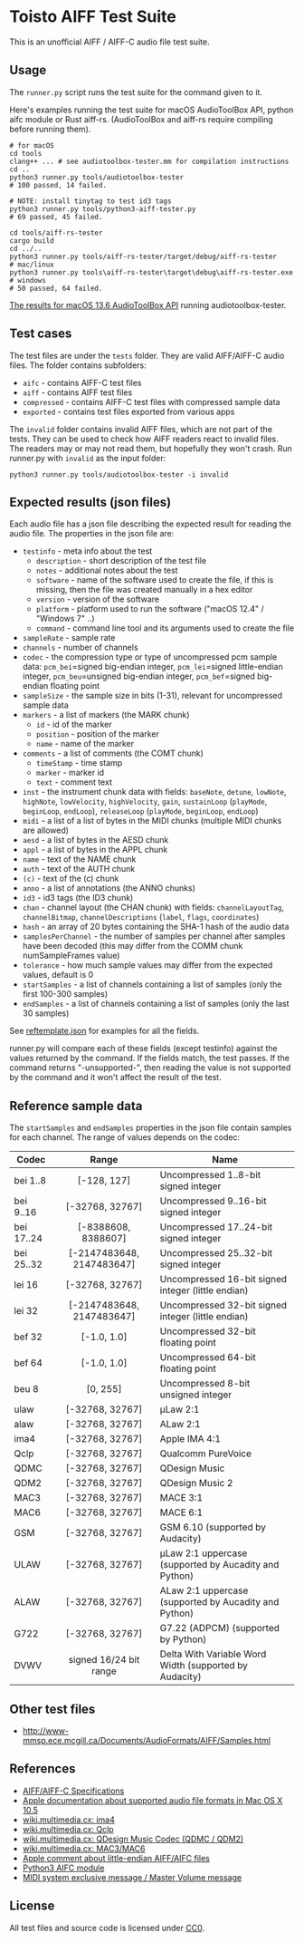 
# Toisto AIFF Test Suite

This is an unofficial AIFF / AIFF-C audio file test suite.

## Usage

The `runner.py` script runs the test suite for the command given to it.

Here's examples running the test suite for macOS AudioToolBox API,
python aifc module or Rust aiff-rs. (AudioToolBox and aiff-rs require
compiling before running them).

    # for macOS
    cd tools
    clang++ ... # see audiotoolbox-tester.mm for compilation instructions
    cd ..
    python3 runner.py tools/audiotoolbox-tester
    # 100 passed, 14 failed.

    # NOTE: install tinytag to test id3 tags
    python3 runner.py tools/python3-aiff-tester.py
    # 69 passed, 45 failed.

    cd tools/aiff-rs-tester
    cargo build
    cd ../..
    python3 runner.py tools/aiff-rs-tester/target/debug/aiff-rs-tester      # mac/linux
    python3 runner.py tools\aiff-rs-tester\target\debug\aiff-rs-tester.exe  # windows
    # 50 passed, 64 failed.

[The results for macOS 13.6 AudioToolBox API](result-audiotoolbox-tester.md)
running audiotoolbox-tester.

## Test cases

The test files are under the `tests` folder. They are valid AIFF/AIFF-C
audio files. The folder contains subfolders:

 - `aifc` - contains AIFF-C test files
 - `aiff` - contains AIFF test files
 - `compressed` - contains AIFF-C test files with compressed sample data
 - `exported` - contains test files exported from various apps

The `invalid` folder contains invalid AIFF files, which are not part of
the tests. They can be used to check how AIFF readers react to invalid files.
The readers may or may not read them, but hopefully they won't crash.
Run runner.py with `invalid` as the input folder:

    python3 runner.py tools/audiotoolbox-tester -i invalid

## Expected results (json files)

Each audio file has a json file describing the expected result for reading
the audio file. The properties in the json file are:

 - `testinfo` - meta info about the test
   - `description` - short description of the test file
   - `notes` - additional notes about the test
   - `software` - name of the software used to create the file, if this is
                  missing, then the file was created manually in a hex editor
   - `version` - version of the software
   - `platform` - platform used to run the software ("macOS 12.4" / "Windows 7" ..)
   - `command` - command line tool and its arguments used to create the file
 - `sampleRate` - sample rate
 - `channels` - number of channels
 - `codec` - the compression type or type of uncompressed pcm sample data:
    `pcm_bei`=signed big-endian integer, `pcm_lei`=signed little-endian integer,
    `pcm_beu`=unsigned big-endian integer, `pcm_bef`=signed big-endian floating point
 - `sampleSize` - the sample size in bits (1-31), relevant for uncompressed sample data
 - `markers` - a list of markers (the MARK chunk)
   - `id` - id of the marker
   - `position` - position of the marker
   - `name` - name of the marker
 - `comments` - a list of comments (the COMT chunk)
   - `timeStamp` - time stamp
   - `marker` - marker id
   - `text` - comment text
 - `inst` - the instrument chunk data with fields: `baseNote`, `detune`, `lowNote`, `highNote`,
    `lowVelocity`, `highVelocity`, `gain`, `sustainLoop` (`playMode`, `beginLoop`, `endLoop`),
    `releaseLoop` (`playMode`, `beginLoop`, `endLoop`)
 - `midi` - a list of a list of bytes in the MIDI chunks (multiple MIDI chunks are allowed)
 - `aesd` - a list of bytes in the AESD chunk
 - `appl` - a list of bytes in the APPL chunk
 - `name` - text of the NAME chunk
 - `auth` - text of the AUTH chunk
 - `(c)` - text of the (c) chunk
 - `anno` - a list of annotations (the ANNO chunks)
 - `id3` - id3 tags (the ID3 chunk)
 - `chan` - channel layout (the CHAN chunk) with fields: `channelLayoutTag`, `channelBitmap`,
    `channelDescriptions` (`label`, `flags`, `coordinates`)
 - `hash` - an array of 20 bytes containing the SHA-1 hash of the audio data
 - `samplesPerChannel` - the number of samples per channel after samples have been decoded
    (this may differ from the COMM chunk numSampleFrames value)
 - `tolerance` - how much sample values may differ from the expected values, default is 0
 - `startSamples` - a list of channels containing a list of samples (only the first 100-300 samples)
 - `endSamples` - a list of channels containing a list of samples (only the last 30 samples)

See [reftemplate.json](reftemplate.json) for examples for all the fields.

runner.py will compare each of these fields (except testinfo) against
the values returned by the command. If the fields match, the test passes.
If the command returns "-unsupported-", then reading the value is not
supported by the command and it won't affect the result of the test.

## Reference sample data

The `startSamples` and `endSamples` properties in the json file contain samples
for each channel. The range of values depends on the codec:

| Codec      |           Range           | Name                                                   |
| ---------- | :-----------------------: | ------------------------------------------------------ |
| bei 1..8   |        [-128, 127]        | Uncompressed 1..8-bit signed integer                   |
| bei 9..16  |      [-32768, 32767]      | Uncompressed 9..16-bit signed integer                  |
| bei 17..24 |    [-8388608, 8388607]    | Uncompressed 17..24-bit signed integer                 |
| bei 25..32 | [-2147483648, 2147483647] | Uncompressed 25..32-bit signed integer                 |
| lei 16     |      [-32768, 32767]      | Uncompressed 16-bit signed integer (little endian)     |
| lei 32     | [-2147483648, 2147483647] | Uncompressed 32-bit signed integer (little endian)     |
| bef 32     |        [-1.0, 1.0]        | Uncompressed 32-bit floating point                     |
| bef 64     |        [-1.0, 1.0]        | Uncompressed 64-bit floating point                     |
| beu 8      |         [0, 255]          | Uncompressed 8-bit unsigned integer                    |
| ulaw       |      [-32768, 32767]      | µLaw 2:1                                               |
| alaw       |      [-32768, 32767]      | ALaw 2:1                                               |
| ima4       |      [-32768, 32767]      | Apple IMA 4:1                                          |
| Qclp       |      [-32768, 32767]      | Qualcomm PureVoice                                     |
| QDMC       |      [-32768, 32767]      | QDesign Music                                          |
| QDM2       |      [-32768, 32767]      | QDesign Music 2                                        |
| MAC3       |      [-32768, 32767]      | MACE 3:1                                               |
| MAC6       |      [-32768, 32767]      | MACE 6:1                                               |
| GSM        |      [-32768, 32767]      | GSM 6.10 (supported by Audacity)                       |
| ULAW       |      [-32768, 32767]      | µLaw 2:1 uppercase (supported by Aucadity and Python)  |
| ALAW       |      [-32768, 32767]      | ALaw 2:1 uppercase (supported by Aucadity and Python)  |
| G722       |      [-32768, 32767]      | G7.22 (ADPCM) (supported by Python)                    |
| DVWV       |  signed 16/24 bit range   | Delta With Variable Word Width (supported by Audacity) |

## Other test files

 - http://www-mmsp.ece.mcgill.ca/Documents/AudioFormats/AIFF/Samples.html

## References

 - [AIFF/AIFF-C Specifications](http://www-mmsp.ece.mcgill.ca/Documents/AudioFormats/AIFF/AIFF.html)
 - [Apple documentation about supported audio file formats in Mac OS X 10.5](https://developer.apple.com/library/archive/documentation/MusicAudio/Conceptual/CoreAudioOverview/SupportedAudioFormatsMacOSX/SupportedAudioFormatsMacOSX.html)
 - [wiki.multimedia.cx: ima4](https://wiki.multimedia.cx/index.php/Apple_QuickTime_IMA_ADPCM)
 - [wiki.multimedia.cx: Qclp](https://wiki.multimedia.cx/index.php/QCELP)
 - [wiki.multimedia.cx: QDesign Music Codec (QDMC / QDM2)](https://wiki.multimedia.cx/index.php/QDesign_Music_Codec)
 - [wiki.multimedia.cx: MAC3/MAC6](https://wiki.multimedia.cx/index.php/Apple_MACE)
 - [Apple comment about little-endian AIFF/AIFC files](https://lists.apple.com/archives/coreaudio-api/2009/Mar/msg00400.html)
 - [Python3 AIFC module](https://docs.python.org/3/library/aifc.html)
 - [MIDI system exclusive message / Master Volume message](https://www.recordingblogs.com/wiki/midi-master-volume-message)

## License

All test files and source code is licensed under [CC0](https://creativecommons.org/publicdomain/zero/1.0/).
